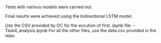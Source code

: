 Tests with various models were carried out.

Final results were achieved using the bidirectional LSTM model.

Use the CSV provided by OC for the excution of first .ipynb file. - Task4_analysis.ipynb
For all the other files, use the data.csv provided in the repo.

